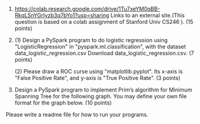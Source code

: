 1. https://colab.research.google.com/drive/1Tu7xeYM0qBB-RkqLSnYGrIyzb3q7bYo1?usp=sharing Links to an external site.(This question is based on a colab assignment of Stanford Univ CS246 ). (15 points)

2. (1) Design a PySpark program to do logistic regression using "LogisticRegression" in "pyspark.ml.classification", with the dataset data_logistic_regression.csv Download data_logistic_regression.csv. (7 points)

   (2) Please draw a ROC curse using "matplotlib.pyplot". Its x-axis is "False Positive Rate", and y-axis is  "True Positive Rate". (3 points)

3. Design a PySpark program to implement Prim’s algorithm for Minimum Spanning Tree for the following graph. You may define your own file format for the graph below.  (10 points)

Please write a readme file for how to run your programs. 
